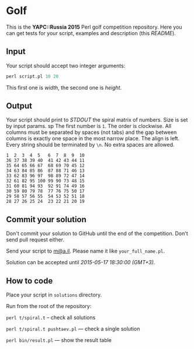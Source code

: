 Golf
====

This is the **YAPC::Russia 2015** Perl golf competition repository. Here you can get tests for your script, examples and description (this _README_).

Input
-----

Your script should accept two integer arguments:

```perl
perl script.pl 10 20
```

This first one is _width_, the second one is _height_.

Output
------

Your script should print to _STDOUT_ the spiral matrix of numbers. Size is set by input params.
sp
The first number is `1`. The order is clockwise. All columns must be separated by spaces (not tabs) and the gap between columns is exactly one space in the most narrow place. The align is left. Every string should be terminated by `\n`. No extra spaces are allowed.

```
1  2  3  4  5   6  7  8  9  10
36 37 38 39 40  41 42 43 44 11
35 64 65 66 67  68 69 70 45 12
34 63 84 85 86  87 88 71 46 13
33 62 83 96 97  98 89 72 47 14
32 61 82 95 100 99 90 73 48 15
31 60 81 94 93  92 91 74 49 16
30 59 80 79 78  77 76 75 50 17
29 58 57 56 55  54 53 52 51 18
28 27 26 25 24  23 22 21 20 19

```

Commit your solution
--------------------

Don't commit your solution to GitHub until the end of the competition. Don't send pull request either.

Send your script to m@a.il. Please name it like `your_full_name.pl`.

Solution can be accepted until _2015-05-17 18:30:00 (GMT+3)_.

How to code
-----------

Place your script in `solutions` directory.

Run from the root of the repository:

`perl t/spiral.t` – check all solutions

`perl t/spiral.t pushtaev.pl` — check a single solution

`perl bin/result.pl` — show the result table
